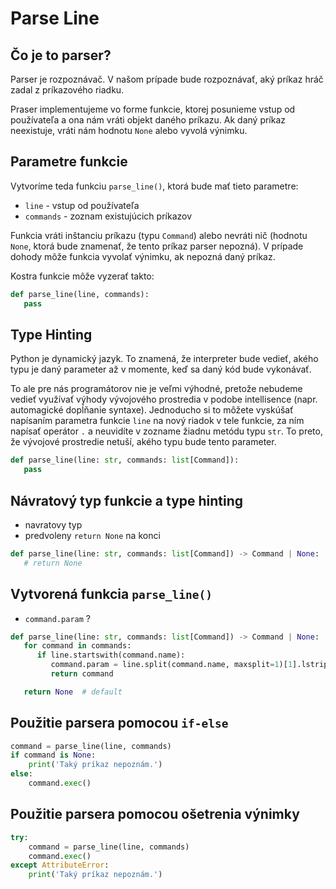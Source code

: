 # Parse Line

## Čo je to parser?

Parser je rozpoznávač. V našom prípade bude rozpoznávať, aký príkaz hráč zadal z príkazového riadku.

Praser implementujeme vo forme funkcie, ktorej posunieme vstup od používateľa a ona nám vráti objekt daného príkazu. Ak
daný príkaz neexistuje, vráti nám hodnotu `None` alebo vyvolá výnimku.

## Parametre funkcie

Vytvoríme teda funkciu `parse_line()`, ktorá bude mať tieto parametre:

* `line` - vstup od používateľa
* `commands` - zoznam existujúcich príkazov

Funkcia vráti inštanciu príkazu (typu `Command`) alebo nevráti nič (hodnotu `None`, ktorá bude znamenať, že tento príkaz
parser nepozná). V prípade dohody môže funkcia vyvolať výnimku, ak nepozná daný príkaz.

Kostra funkcie môže vyzerať takto:

```python
def parse_line(line, commands):
   pass
```

## Type Hinting

Python je dynamický jazyk. To znamená, že interpreter bude vedieť, akého typu je daný parameter až v momente, keď sa
daný kód bude vykonávať.

To ale pre nás programátorov nie je veľmi výhodné, pretože nebudeme vedieť využívať výhody vývojového prostredia v
podobe intellisence (napr. automagické dopĺňanie syntaxe). Jednoducho si to môžete vyskúšať napísaním parametra
funkcie `line` na nový riadok v tele funkcie, za ním napísať operátor `.` a neuvidíte v zozname žiadnu metódu
typu `str`. To preto, že vývojové prostredie netuší, akého typu bude tento parameter.

```python
def parse_line(line: str, commands: list[Command]):
   pass
```

## Návratový typ funkcie a type hinting

* navratovy typ
* predvoleny `return None` na konci

```python
def parse_line(line: str, commands: list[Command]) -> Command | None:
   # return None
```



## Vytvorená funkcia `parse_line()`

* `command.param` ?

```python
def parse_line(line: str, commands: list[Command]) -> Command | None:
   for command in commands:
      if line.startswith(command.name):
         command.param = line.split(command.name, maxsplit=1)[1].lstrip()
         return command

   return None  # default
```


## Použitie parsera pomocou `if-else`

```python
command = parse_line(line, commands)
if command is None:
    print('Taký príkaz nepoznám.')
else:
    command.exec()
```


## Použitie parsera pomocou ošetrenia výnimky

```python
try:
    command = parse_line(line, commands)
    command.exec()
except AttributeError:
    print('Taký príkaz nepoznám.')
```
